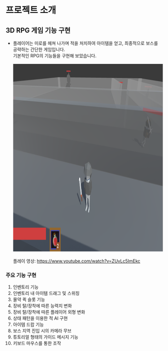 # 프로젝트 소개
## 3D RPG 게임 기능 구현
- 플레이어는 미로를 헤쳐 나가며 적을 처치하여 아이템을 얻고, 최종적으로 보스를 공략하는 간단한 게임입니다.</br> 기본적인 RPG의 기능들을 구현해 보았습니다.</br></br>
<img src="./Image/메인.PNG" width="800px" height="600px"></img></br></br>
플레이 영상: <https://www.youtube.com/watch?v=ZUvLc5ImEkc>

### 주요 기능 구현
1. 인벤토리 기능
2. 인벤토리 내 아이템 드래그 및 스위칭
3. 물약 퀵 슬롯 기능
4. 장비 탈/장착에 따른 능력치 변화
5. 장비 탈/장착에 따른 플레이어 외형 변화
6. 상태 패턴을 이용한 적 AI 구현
7. 아이템 드랍 기능
8. 보스 지역 진입 시의 카메라 무브
9. 튜토리얼 형태의 가이드 메시지 기능
10. 키보드 마우스를 통한 조작